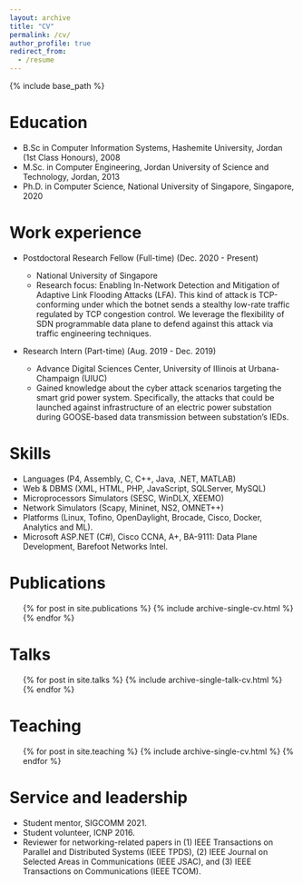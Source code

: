 ```yaml
---
layout: archive
title: "CV"
permalink: /cv/
author_profile: true
redirect_from:
  - /resume
---
```


{% include base_path %}

Education
======
* B.Sc in Computer Information Systems, Hashemite University, Jordan (1st Class Honours), 2008
* M.Sc. in Computer Engineering, Jordan University of Science and Technology, Jordan, 2013 
* Ph.D. in Computer Science, National University of Singapore, Singapore, 2020

Work experience
======
* Postdoctoral Research Fellow (Full-time) (Dec. 2020 - Present)
  * National University of Singapore
  * Research focus: Enabling In-Network Detection and Mitigation of Adaptive Link Flooding Attacks (LFA). This kind of attack is TCP-conforming under which the botnet sends a stealthy low-rate traffic regulated by TCP congestion control. We leverage the flexibility of SDN programmable data plane to defend against this attack via traffic engineering techniques.

* Research Intern (Part-time) (Aug. 2019 - Dec. 2019)
  * Advance Digital Sciences Center, University of Illinois at Urbana-Champaign (UIUC)
  * Gained knowledge about the cyber attack scenarios targeting the smart grid power system. Specifically, the attacks that could be launched against infrastructure of an electric power substation during GOOSE-based data transmission between substation’s IEDs.
  
Skills
======
* Languages (P4, Assembly, C, C++, Java, .NET, MATLAB)
* Web & DBMS (XML, HTML, PHP, JavaScript, SQLServer, MySQL)
* Microprocessors Simulators (SESC, WinDLX, XEEMO)
* Network Simulators (Scapy, Mininet, NS2, OMNET++)
* Platforms (Linux, Tofino, OpenDaylight, Brocade, Cisco, Docker, Analytics and ML).
* Microsoft ASP.NET (C#), Cisco CCNA, A+, BA-9111: Data Plane Development, Barefoot Networks Intel.

Publications
======
  <ul>{% for post in site.publications %}
    {% include archive-single-cv.html %}
  {% endfor %}</ul>
  
Talks
======
  <ul>{% for post in site.talks %}
    {% include archive-single-talk-cv.html %}
  {% endfor %}</ul>
  
Teaching
======
  <ul>{% for post in site.teaching %}
    {% include archive-single-cv.html %}
  {% endfor %}</ul>
  
Service and leadership
======
* Student mentor, SIGCOMM 2021.
* Student volunteer, ICNP 2016.
* Reviewer for networking-related papers in (1) IEEE Transactions on Parallel and Distributed Systems (IEEE TPDS), (2) IEEE Journal on Selected Areas in Communications (IEEE JSAC), and (3) IEEE Transactions on Communications (IEEE TCOM).
